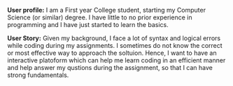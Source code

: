 **User profile:** I am a First year College student, starting my Computer Science (or similar) degree. I have little to no prior experience in programming and I have just started to learn the basics.

**User Story:** Given my background, I face a lot of syntax and logical errors while coding during my assignments. I sometimes do not know the correct or most effective way to approach the soltuion. Hence, I want to have an interactive platoform which can help me learn coding in an efficient manner and help answer my qustions during the assignment, so that I can have strong fundamentals. 
